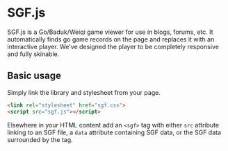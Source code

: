# SGF.js

SGF.js is a Go/Baduk/Weiqi game viewer for use in blogs, forums, etc.  It
automatically finds go game records on the page and replaces it with an
interactive player.  We've designed the player to be completely responsive
and fully skinable.

## Basic usage

Simply link the library and stylesheet from your page.

```html
<link rel="stylesheet" href="sgf.css">
<script src="sgf.js"></script>
```

Elsewhere in your HTML content add an `<sgf>` tag with either `src` attribute
linking to an SGF file, a `data` attribute containing SGF data, or the SGF
data surrounded by the tag.
